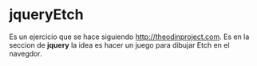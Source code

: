 # jqueryEtch

Es un ejercicio que se hace siguiendo <http://theodinproject.com>.
Es en la seccion de **jquery** la idea es hacer un juego para dibujar
Etch en el navegdor.
